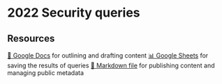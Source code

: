 # 2022 Security queries

<!--
  This directory contains all of the 2022 Security chapter queries.

  Each query should have a corresponding `metric_name.sql` file.
  Note that readers are linked to this directory, so try to make the SQL file names descriptive for easy browsing.

  Analysts: if helpful, you can use this README to give additional info about the queries.
-->

## Resources

[📄 Google Docs][~google-doc] for outlining and drafting content
[📊 Google Sheets][~google-sheets] for saving the results of queries
[📝 Markdown file][~chapter-markdown] for publishing content and managing public metadata

[~google-doc]: https://docs.google.com/document/d/1vit05gwIZI9oE-AM1D0hZDNDl3sZ-8fAMlLIJ4b8Cg0/edit?usp=sharing
[~google-sheets]: https://docs.google.com/spreadsheets/d/1cwJ43NL2IN2PxJa5oiOoJCRkSh566XE_k9uHnGJdWeg/edit?usp=sharing
[~chapter-markdown]: https://github.com/HTTPArchive/almanac.httparchive.org/tree/main/src/content/en/2022/security.md